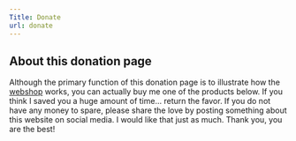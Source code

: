 ```yaml
---
Title: Donate
url: donate
---
```


## About this donation page

Although the primary function of this donation page is to illustrate how the [webshop](/without-plugin/webshop) works, you can actually buy me one of the products below. If you think I saved you a huge amount of time... return the favor. If you do not have any money to spare, please share the love by posting something about this website on social media. I would like that just as much. Thank you, you are the best!

